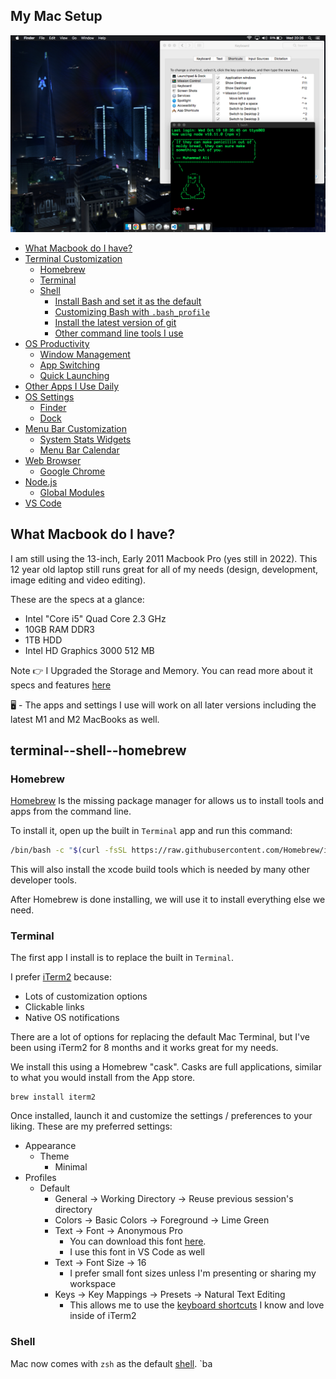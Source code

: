 ## My Mac Setup

![screenshot](desktop/desktop.png)

- [What Macbook do I have?](#what-macbook-do-i-have)
- [Terminal Customization](#terminal--shell--homebrew)
  - [Homebrew](#homebrew)
  - [Terminal](#terminal)
  - [Shell](#shell)
    - [Install Bash and set it as the default](#install-bash-and-set-it-as-the-default)
    - [Customizing Bash with `.bash_profile`](#customizing-bash-with-bash_profile)
    - [Install the latest version of git](#install-the-latest-version-of-git)
    - [Other command line tools I use](#other-command-line-tools-i-use)
- [OS Productivity](#os-productivity)
  - [Window Management](#window-management)
  - [App Switching](#app-switching)
  - [Quick Launching](#quick-launching)
- [Other Apps I Use Daily](#other-apps-i-use-daily)
- [OS Settings](#os-settings)
  - [Finder](#finder)
  - [Dock](#dock)
- [Menu Bar Customization](#menu-bar-customization)
  - [System Stats Widgets](#system-stats-widgets)
  - [Menu Bar Calendar](#menu-bar-calendar)
- [Web Browser](#web-browser)
  - [Google Chrome](#chrome)
- [Node.js](#nodejs)
  - [Global Modules](#global-modules)
- [VS Code](#vs-code)

<!--  -->

## What Macbook do I have?

I am still using the 13-inch, Early 2011 Macbook Pro (yes still in 2022). This 12 year old laptop still runs great for all of my needs (design, development, image editing and video editing).

These are the specs at a glance:

* Intel "Core i5" Quad Core 2.3 GHz
* 10GB RAM DDR3
* 1TB HDD
* Intel HD Graphics 3000 512 MB

Note 👉 I Upgraded the Storage and Memory. You can read more about it specs and features [here](https://support.apple.com/kb/sp619?locale=en_GB)

🖥 - The apps and settings I use will work on all later versions including the latest M1 and M2 MacBooks as well.

## terminal--shell--homebrew

### Homebrew

[Homebrew](https://brew.sh/) Is the missing package manager for allows us to install tools and apps from the command line.

To install it, open up the built in `Terminal` app and run this command:

```sh
/bin/bash -c "$(curl -fsSL https://raw.githubusercontent.com/Homebrew/install/HEAD/install.sh)"
```

This will also install the xcode build tools which is needed by many other developer tools.

After Homebrew is done installing, we will use it to install everything else we need.

### Terminal

The first app I install is to replace the built in `Terminal`.

I prefer [iTerm2](https://iterm2.com/) because:
* Lots of customization options
* Clickable links
* Native OS notifications

There are a lot of options for replacing the default Mac Terminal, but I've been using iTerm2 for 8 months and it works great for my needs.

We install this using a Homebrew "cask". Casks are full applications, similar to what you would install from the App store.

```
brew install iterm2
```

Once installed, launch it and customize the settings / preferences to your liking. These are my preferred settings:

* Appearance
  * Theme
    * Minimal
* Profiles
  * Default
      * General -> Working Directory -> Reuse previous session's directory
      * Colors -> Basic Colors -> Foreground -> Lime Green
      * Text -> Font -> Anonymous Pro
          * You can download this font [here](https://www.marksimonson.com/fonts/view/anonymous-pro).
          * I use this font in VS Code as well
      * Text -> Font Size -> 16
          * I prefer small font sizes unless I'm presenting or sharing my workspace
      * Keys -> Key Mappings -> Presets -> Natural Text Editing
          * This allows me to use the [keyboard shortcuts](https://gist.github.com/w3cj/022081eda22081b82c52) I know and love inside of iTerm2

### Shell

Mac now comes with `zsh` as the default [shell](https://en.wikipedia.org/wiki/Comparison_of_command_shells). `ba
